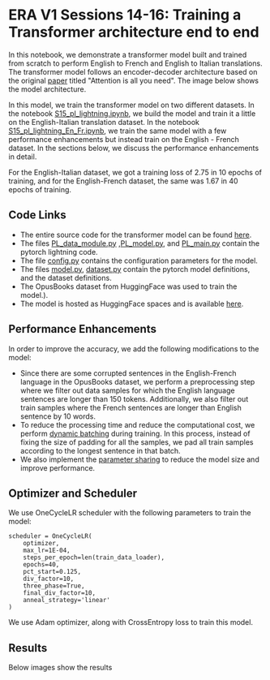# ERA V1 Sessions 14-16: Training a Transformer architecture end to end

In this notebook, we demonstrate a transformer model built and trained from scratch to perform English to French and English to Italian translations. The transformer model follows an encoder-decoder architecture based on the original [paper](https://arxiv.org/abs/1706.03762) titled "Attention is all you need". The image below shows the model architecture.

In this model, we train the transformer model on two different datasets. In the notebook [S15_pl_lightning.ipynb](https://github.com/jyanivaddi/ERA_V1/blob/master/session_15/S15_pl_lightning.ipynb), we build the model and train it a little on the English-Italian translation dataset. In the notebook [S15_pl_lightning_En_Fr.ipynb](https://github.com/jyanivaddi/ERA_V1/blob/master/session_15/S15_pl_lightning_En_Fr.ipynb), we train the same model with a few performance enhancements but instead train on the English - French dataset. In the sections below, we discuss the performance enhancements in detail. 

For the English-Italian dataset, we got a training loss of 2.75 in 10 epochs of training, and for the English-French dataset, the same was 1.67 in 40 epochs of training. 

## Code Links
* The entire source code for the transformer model can be found [here](https://github.com/jyanivaddi/dl_hub/tree/main/Transformer).
* The files [PL_data_module.py](https://github.com/jyanivaddi/dl_hub/blob/main/Transformer/PL_data_module.py) ,[PL_model.py](https://github.com/jyanivaddi/dl_hub/blob/main/Transformer/PL_model.py), and [PL_main.py](https://github.com/jyanivaddi/dl_hub/blob/main/Transformer/PL_main.py) contain the pytorch lightning code.
* The file [config.py](https://github.com/jyanivaddi/dl_hub/blob/main/Transformer/config.py) contains the configuration parameters for the model.
* The files  [model.py](https://github.com/jyanivaddi/dl_hub/blob/main/Transformer/model.py), [dataset.py](https://github.com/jyanivaddi/dl_hub/blob/main/Transformer/dataset.py) contain the pytorch model definitions, and the dataset definitions. 
* The OpusBooks dataset from HuggingFace was used to train the model.).
* The model is hosted as HuggingFace spaces and is available [here](https://huggingface.co/spaces/jvaddi).


## Performance Enhancements
In order to improve the accuracy, we add the following modifications to the model:
* Since there are some corrupted sentences in the English-French language in the OpusBooks dataset, we perform a preprocessing step where we filter out data samples for which the English language sentences are longer than 150 tokens. Additionally, we also filter out train samples where the French sentences are longer than English sentence by 10 words.
* To reduce the processing time and reduce the computational cost, we perform [dynamic batching](https://www.kaggle.com/code/rhtsingh/speeding-up-transformer-w-optimization-strategies)  during training. In this process, instead of fixing the size of padding for all the samples, we pad all train samples according to the longest sentence in that batch.
* We also implement the [parameter sharing](https://arxiv.org/pdf/2104.06022.pdf) to reduce the model size and improve performance.
  
## Optimizer and Scheduler
We use OneCycleLR scheduler with the following parameters to train the model:

```
scheduler = OneCycleLR(
    optimizer,
    max_lr=1E-04,
    steps_per_epoch=len(train_data_loader),
    epochs=40,
    pct_start=0.125,
    div_factor=10,
    three_phase=True,
    final_div_factor=10,
    anneal_strategy='linear'
)
```
We use Adam optimizer, along with CrossEntropy loss to train this model. 


## Results
Below images show the results




